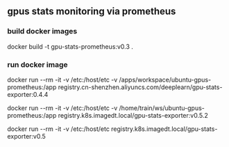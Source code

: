 ## gpus stats monitoring via prometheus

### build docker images
docker build -t gpu-stats-prometheus:v0.3 .


### run docker image

docker run --rm -it -v /etc:/host/etc -v /apps/workspace/ubuntu-gpus-prometheus:/app registry.cn-shenzhen.aliyuncs.com/deeplearn/gpu-stats-exporter:0.4.4


docker run --rm -it -v /etc:/host/etc -v /home/train/ws/ubuntu-gpus-prometheus:/app registry.k8s.imagedt.local/gpu-stats-exporter:v0.5.2

docker run --rm -it -v /etc:/host/etc registry.k8s.imagedt.local/gpu-stats-exporter:v0.5

